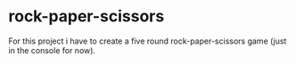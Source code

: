 # rock-paper-scissors

For this project i have to create a five round rock-paper-scissors game (just in the console for now).